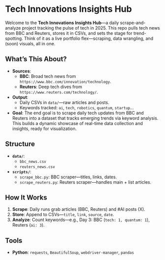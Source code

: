 # Tech Innovations Insights Hub

Welcome to the **Tech Innovations Insights Hub**—a daily scrape-and-analyze project tracking the pulse of tech in 2025. This repo pulls tech news from BBC and Reuters, stores it in CSVs, and sets the stage for trend-spotting. Think of it as a live portfolio flex—scraping, data wrangling, and (soon) visuals, all in one.

## What’s This About?

- **Sources**:
  - **BBC**: Broad tech news from `https://www.bbc.com/innovation/technology`.
  - **Reuters**: Deep tech dives from `https://www.reuters.com/technology/`.
- **Output**: 
  - Daily CSVs in `data/`—raw articles and posts.
  - Keywords tracked: `ai`, `tech`, `robotics`, `quantum`, `startup`...
- **Goal**:
    The end goal is to scrape daily tech updates from BBC and Reuters into a dataset that tracks emerging trends via keyword analysis. This builds a dynamic showcase of real-time data collection and insights, ready for visualization.

## Structure
- **`data/`**:
  - `bbc_news.csv` 
  - `reuters_news.csv`
- **`scripts/`**:
  - `scrape_bbc.py`: BBC scraper—titles, links, dates.
  - `scrape_reuters.py`: Reuters scraper—handles main + list articles.

## How It Works
1. **Scrape**: Daily runs grab articles (BBC, Reuters) and #AI posts (X).
2. **Store**: Append to CSVs—`title`, `link`, `source`, `date`.
3. **Analyze**: Count keywords—e.g., Day 3: BBC (`tech: 1, quantum: 1`), Reuters (`ai: 3`).

## Tools
- **Python**: `requests`, `BeautifulSoup`, `webdriver-manager`, `pandas`